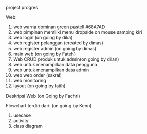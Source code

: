project progres

Web:
1. web warna dominan green pastell #68A7AD
2. web pimpinan memiliki menu dropside on mouse samping kiri
3. web login (on going by dika)
4. web register pelanggan (created by dimas)
5. web register admin (on going by dimas)
6. main web (on going by Fateh)
7. Web CRUD produk untuk admin(on going by dilan)
8. web untuk menampilkan data pengguna
9. web untuk menampilkan data admin
10. web web order (sakral)
11. web monitoring
12. layout (on going by fatih)

Deskripsi Web (on Going by Fachri)

Flowchart terdiri dari: (on going by Kenn)
1. usecase
2. activity
3. class diagram
